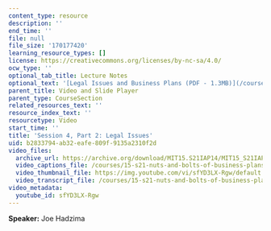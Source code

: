 ```yaml
---
content_type: resource
description: ''
end_time: ''
file: null
file_size: '170177420'
learning_resource_types: []
license: https://creativecommons.org/licenses/by-nc-sa/4.0/
ocw_type: ''
optional_tab_title: Lecture Notes
optional_text: '[Legal Issues and Business Plans (PDF - 1.3MB)](/courses/15-s21-nuts-and-bolts-of-business-plans-january-iap-2014/resources/mit15_s21iap14_session4-2)'
parent_title: Video and Slide Player
parent_type: CourseSection
related_resources_text: ''
resource_index_text: ''
resourcetype: Video
start_time: ''
title: 'Session 4, Part 2: Legal Issues'
uid: b2833794-ab32-eafe-809f-9135a2310f2d
video_files:
  archive_url: https://archive.org/download/MIT15.S21IAP14/MIT15_S21IAP14_S4P2_300k.mp4
  video_captions_file: /courses/15-s21-nuts-and-bolts-of-business-plans-january-iap-2014/f0def4ea9d1b579a8bb933978df73971_sfYD3LX-Rgw.vtt
  video_thumbnail_file: https://img.youtube.com/vi/sfYD3LX-Rgw/default.jpg
  video_transcript_file: /courses/15-s21-nuts-and-bolts-of-business-plans-january-iap-2014/b2a123954d9b1ed1f3db185ef47fc5e7_sfYD3LX-Rgw.pdf
video_metadata:
  youtube_id: sfYD3LX-Rgw
---
```


**Speaker:** Joe Hadzima

